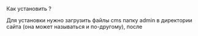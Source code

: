 

Как установить ?

Для установки нужно загрузить файлы cms папку admin в  директории сайта (она может называться и по-другому), после 
